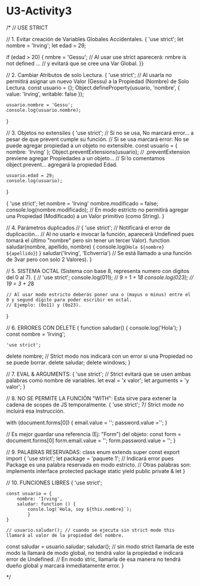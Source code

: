 # U3-Activity3

/*
// USE  STRICT

// 1. Evitar creación de Variables Globales Accidentales.
{
    'use strict';
let nombre = 'Irving';
let edad = 29;

if (edad > 20) {
    nmbre = 'Gessu'; // Al usar use strict aparecerá: nmbre is not defined ...
    // y evitará que se cree una Var Global.
}}


// 2. Cambiar Atributos de solo Lectura.
{
    'use strict'; // Al usarla no permitirá asignar un nuevo Valor (Gessu) a la Propiedad (Nombre) de Solo Lectura.
    const usuario = {};
    Object.defineProperty(usuario, 'nombre', { value: 'Irving', writable: false });

    usuario.nombre = 'Gessu';
    console.log(usuario.nombre);

}


// 3. Objetos no extensiles
{
    'use strict'; // Si no se usa, No marcará error... a pesar de que prevent cumple su función.
    // Si se usa marcará error: No se puede agregar propiedad a un objeto no extensible.
    const usuario = { nombre: 'Irving' };
    Object.preventExtensions(usuario); // .preventExtension previene agregar Propiedades a un objeto...
    // Si lo comentamos object.prevent... agregará la propiedad Edad.

    usuario.edad = 29;
    console.log(usuario);
}

{
    'use strict';
    let nombre = 'Irving'
    nombre.modificado = false;
    console.log(nombre.modificado);
    // En modo estricto no permitirá agregar una Propiedad (Modificado) a un Valor primitivo (como String).
}


// 4. Parámetros duplicados //
{
    'use strict'; // Notificará el error de duplicación...
    // Al no usarlo e invocar la función, aparecerá Undefined pues tomará el último "nombre" pero sin tener un tercer Valor).
    function saludar(nombre, apellido, nombre) {
        console.log(`Hola ${nombre} ${apellido}`)
    }
    saludar('Irving', 'Echverría') // Se está llamado a una función de 3var pero con solo 2 Valores).
}


// 5. SISTEMA OCTAL (Sistema con base 8, representa numero con digitos del 0 al 7).
{
    // 'use strict';
    console.log(011); // 9 = 1 + 1*8
    console.log(023); // 19 = 3 + 2*8

    // Al usar modo estricto deberás poner una o (mayus o minus) entre el 0 y segund dígito para poder escribir en octal.
    // Ejemplo: (0o11) y (0o23).
}

// 6. ERRORES CON DELETE
{
    function saludar() {
        console.log('Hola');
    }
    const nombre = 'Irving';

    'use strict';
delete nombre; // Strict modo nos indicará con un error si una Propiedad no se puede borrar.
delete saludar;
delete windows;
}

// 7. EVAL & ARGUMENTS:
{
    'use strict'; // Strict evitará que se usen ambas palabras como nombre de variables.
    let eval = 'x valor';
    let arguments = 'y valor';
}

// 8. NO SE PERMITE LA FUNCIÓN "WITH": Esta sirve para extener la cadena de scopes de JS temporalmente.
{
'use strict'; 7/ Strict mode no incluirá esa instrucción.

with (document.forms[0]) {
email.value = '';
password.value ='';
}

// Es mejor guardar una referencia (Ej: "Form") del objeto:
const form = document.forms[0]
form.email.value = '';
form.password.value = '';
}

// 9. PALABRAS RESERVADAS: class enum extends super const export import
{
    'use strict';
    let package = 'paquete 1'; // Indicará error pues Package es una palabra reservada en modo estricto.
    // Otras palabras son: implements interface protected package static yield public private & let
}

// 10. FUNCIONES LIBRES
{
    'use strict';

    const usuario = {
        nombre: 'Irving',
        saludar: function () {
            consle.log(`Hola, soy ${this.nombre}`);
            }
    }

    // usuario.saludar(); // cuando se ejecuta sin strict mode this llamará al valor de la propiedad del nombre.
const saludar = usuario.saludar;
saludar(); // sin modo strict llamarla de este modo la llamará de modo global, no tendrá valor la propiedad e indicará error de Undefined.
// En modo stric, llamarla de esa manera no tendrá dueño global y marcará inmediatamente error.
}

*/
